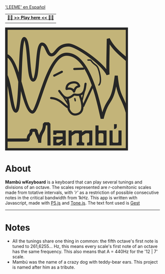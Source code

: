 ['LEEME' en Español](https://github.com/qumolt/mambu-wkeyboard/blob/master/README_ES.md)


||
|:--:|
|[🎹🎹  **>> Play here <<** 🎹🎹](https://qumolt.github.io/mambu-wkeyboard/)|
||


<img src="assets/mambu_icon.png" width="400">

# About

__Mambú wKeyboard__ is a keyboard that can play several tunings and divisions of an octave. The scales represented are _r_-cohemitonic scales made from totative intervals, with _'r'_ as a restriction of possible consecutive notes in the critical bandwidth from 1kHz. 
This app is written with Javascript, made with [P5.js](https://p5js.org/) and [Tone.js](https://tonejs.github.io/).
The text font used is [Gest](https://github.com/laictype/Gest_Open)

---

# Notes

- All the tunings share one thing in common: the fifth octave's first note is tuned to 261,6255... Hz, this means every scale's first note of an octave has the same frequency. This also means that A = 440Hz for the '12 | 7' scale.
- Mambú was the name of a crazy dog with teddy-bear ears. This project is named after him as a tribute.